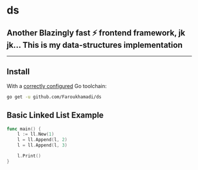 # ds

## Another Blazingly fast ⚡ frontend framework, jk jk... This is my data-structures implementation

---

## Install

With a [correctly configured](https://golang.org/doc/install#testing) Go toolchain:

```sh
go get -u github.com/Faroukhamadi/ds
```

## Basic Linked List Example

```go
func main() {
    l := ll.New(1)
    l = ll.Append(l, 2)
    l = ll.Append(l, 3)

    l.Print()
}
```
